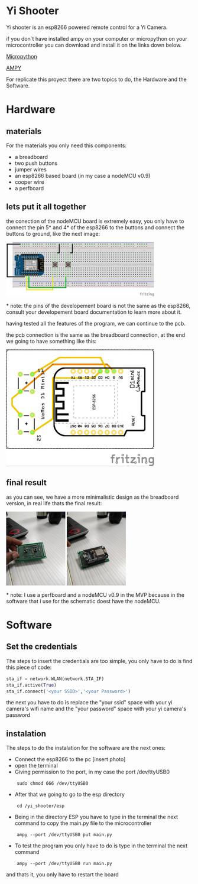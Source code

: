 # Yi Shooter

Yi shooter is an esp8266 powered remote control for a Yi Camera.

if you don`t have installed ampy on your computer or micropython on your microcontroller you can download and install it on the links down below.

[Micropython](https://micropython.org/)

[AMPY](https://github.com/pycampers/ampy)

For replicate this proyect there are two topics to do, the Hardware and the Software.


# Hardware

## materials

For the materials you only need this components:

* a breadboard
* two push buttons
* jumper wires
* an esp8266 based board (in my case a nodeMCU v0.9)
* cooper wire
* a perfboard 

## lets put it all together

the conection of the nodeMCU board is extremely easy, you only have to connect the pin 5* and 4* of the esp8266 to the buttons and connect the buttons to ground, like the next image:

<img src="./images/wemos.png" width="400">

\* note:
the pins of the developement board is not the same as the esp8266, consult your developement board documentation to learn more about it.

having tested all the features of the program, we can continue to the pcb.

the pcb connection is the same as the breadboard connection, at the end we going to have something like this:

<img src="./images/wemos_pcb.png" width="400">

## final result
as you can see, we have a more minimalistic design as the breadboard version, in real life thats the final result:

<img src="./images/shooter1.jpg" width="160" height="200">
<img src="./images/shooter2.jpg" width="160" height="200">

\* note:
I use a perfboard and a nodeMCU v0.9 in the MVP because in the software that i use for the schematic doest have the nodeMCU.

# Software

## Set the credentials

The steps to insert the credentials are too simple, you only have to do is find this piece of code:

```python
sta_if = network.WLAN(network.STA_IF)
sta_if.active(True)
sta_if.connect('<your SSID>','<your Password>')
```
the next you have to do is replace the "your ssid" space with your yi camera's wifi name and the "your password" space with your yi camera's password

## instalation
The steps to do the instalation for the software are the next ones:

* Connect the esp8266 to the pc 
    [insert photo]
* open the terminal
* Giving permission to the port, in my case the port /dev/ttyUSB0 
```
    sudo chmod 666 /dev/ttyUSB0
```
* After that we going to go to the esp directory
```
    cd /yi_shooter/esp
```
* Being in the directory ESP you have to type in the terminal the next command to copy the main.py file to the microcontroller
```
    ampy --port /dev/ttyUSB0 put main.py
```
* To test the program you only have to do is type in the terminal the next command
```
    ampy --port /dev/ttyUSB0 run main.py
```
and thats it, you only have to restart the board